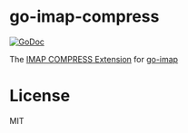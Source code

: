 # go-imap-compress

[![GoDoc](https://godoc.org/github.com/emersion/go-imap-compress?status.svg)](https://godoc.org/github.com/emersion/go-imap-compress)

The [IMAP COMPRESS Extension](https://tools.ietf.org/html/rfc4978) for [go-imap](https://github.com/emersion/go-imap)

# License

MIT
